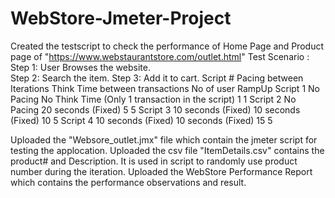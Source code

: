 # WebStore-Jmeter-Project
Created the testscript to check the performance of Home Page and Product page of "https://www.webstaurantstore.com/outlet.html"
Test Scenario : Step 1: User Browses the website.  
                Step 2: Search the item.
                Step 3: Add it to cart.
Script #	Pacing between Iterations	Think Time between transactions	No of user	RampUp
Script 1	No Pacing	No Think Time (Only 1 transaction in the script)	1	1
Script 2	No Pacing 	20 seconds (Fixed)	5	5
Script 3	10 seconds (Fixed)	10 seconds (Fixed)	10	5
Script 4	10 seconds (Fixed)	10 seconds (Fixed)	15	5

Uploaded the "Websore_outlet.jmx" file which contain the jmeter script for testing the applocation.
Uploaded the csv file "ItemDetails.csv" contains the product# and Description. It is used in script to randomly use product number during the iteration.
Uploaded the WebStore Performance Report which contains the performance observations and result.


